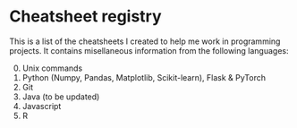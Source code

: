 # Cheatsheet registry

This is a list of the cheatsheets I created to help me work in programming projects. It contains misellaneous information from the following languages:

0. Unix commands
1. Python (Numpy, Pandas, Matplotlib, Scikit-learn), Flask & PyTorch
2. Git
3. Java (to be updated)
4. Javascript
5. R

